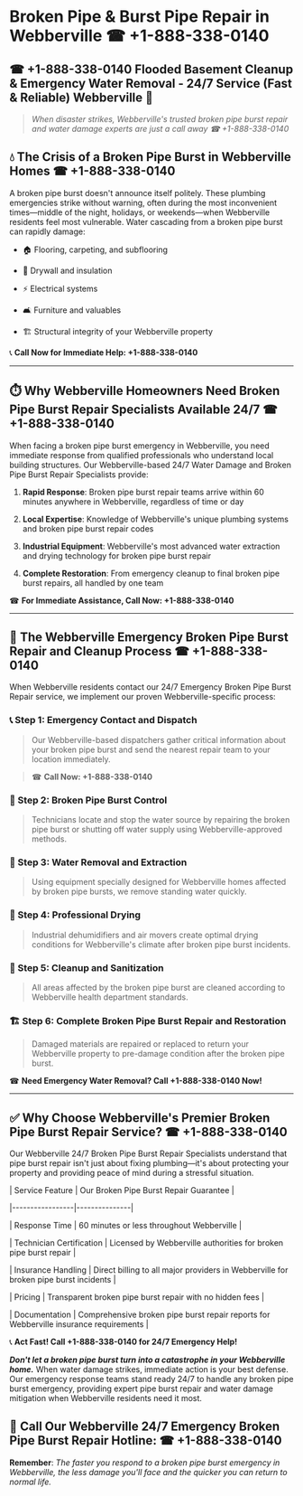# Broken Pipe & Burst Pipe Repair in Webberville ☎ +1-888-338-0140  
## ☎ +1-888-338-0140 Flooded Basement Cleanup & Emergency Water Removal - 24/7 Service (Fast & Reliable) Webberville 🚨  

> *When disaster strikes, Webberville's trusted broken pipe burst repair and water damage experts are just a call away ☎ +1-888-338-0140*  

## 💧 The Crisis of a Broken Pipe Burst in Webberville Homes ☎ +1-888-338-0140  

A broken pipe burst doesn't announce itself politely. These plumbing emergencies strike without warning, often during the most inconvenient times—middle of the night, holidays, or weekends—when Webberville residents feel most vulnerable. Water cascading from a broken pipe burst can rapidly damage:  

* 🏠 Flooring, carpeting, and subflooring  
* 🧱 Drywall and insulation  
* ⚡ Electrical systems  
* 🛋️ Furniture and valuables  
* 🏗️ Structural integrity of your Webberville property  

📞 **Call Now for Immediate Help: +1-888-338-0140**  

---  

## ⏱️ Why Webberville Homeowners Need Broken Pipe Burst Repair Specialists Available 24/7 ☎ +1-888-338-0140  

When facing a broken pipe burst emergency in Webberville, you need immediate response from qualified professionals who understand local building structures. Our Webberville-based 24/7 Water Damage and Broken Pipe Burst Repair Specialists provide:  

1. **Rapid Response**: Broken pipe burst repair teams arrive within 60 minutes anywhere in Webberville, regardless of time or day  
2. **Local Expertise**: Knowledge of Webberville's unique plumbing systems and broken pipe burst repair codes  
3. **Industrial Equipment**: Webberville's most advanced water extraction and drying technology for broken pipe burst repair  
4. **Complete Restoration**: From emergency cleanup to final broken pipe burst repairs, all handled by one team  

☎ **For Immediate Assistance, Call Now: +1-888-338-0140**  

---  

## 🔧 The Webberville Emergency Broken Pipe Burst Repair and Cleanup Process ☎ +1-888-338-0140  

When Webberville residents contact our 24/7 Emergency Broken Pipe Burst Repair service, we implement our proven Webberville-specific process:  

### 📞 Step 1: Emergency Contact and Dispatch  
> Our Webberville-based dispatchers gather critical information about your broken pipe burst and send the nearest repair team to your location immediately.  
> ☎ **Call Now: +1-888-338-0140**  

### 🚿 Step 2: Broken Pipe Burst Control  
> Technicians locate and stop the water source by repairing the broken pipe burst or shutting off water supply using Webberville-approved methods.  

### 🌊 Step 3: Water Removal and Extraction  
> Using equipment specially designed for Webberville homes affected by broken pipe bursts, we remove standing water quickly.  

### 💨 Step 4: Professional Drying  
> Industrial dehumidifiers and air movers create optimal drying conditions for Webberville's climate after broken pipe burst incidents.  

### 🧼 Step 5: Cleanup and Sanitization  
> All areas affected by the broken pipe burst are cleaned according to Webberville health department standards.  

### 🏗️ Step 6: Complete Broken Pipe Burst Repair and Restoration  
> Damaged materials are repaired or replaced to return your Webberville property to pre-damage condition after the broken pipe burst.  

☎ **Need Emergency Water Removal? Call +1-888-338-0140 Now!**  

---  

## ✅ Why Choose Webberville's Premier Broken Pipe Burst Repair Service? ☎ +1-888-338-0140  

Our Webberville 24/7 Broken Pipe Burst Repair Specialists understand that pipe burst repair isn't just about fixing plumbing—it's about protecting your property and providing peace of mind during a stressful situation.  

| Service Feature | Our Broken Pipe Burst Repair Guarantee |  
|-----------------|---------------|  
| Response Time | 60 minutes or less throughout Webberville |  
| Technician Certification | Licensed by Webberville authorities for broken pipe burst repair |  
| Insurance Handling | Direct billing to all major providers in Webberville for broken pipe burst incidents |  
| Pricing | Transparent broken pipe burst repair with no hidden fees |  
| Documentation | Comprehensive broken pipe burst repair reports for Webberville insurance requirements |  

📞 **Act Fast! Call +1-888-338-0140 for 24/7 Emergency Help!**  

***Don't let a broken pipe burst turn into a catastrophe in your Webberville home.*** When water damage strikes, immediate action is your best defense. Our emergency response teams stand ready 24/7 to handle any broken pipe burst emergency, providing expert pipe burst repair and water damage mitigation when Webberville residents need it most.  

## 📱 Call Our Webberville 24/7 Emergency Broken Pipe Burst Repair Hotline: ☎ +1-888-338-0140  

**Remember**: *The faster you respond to a broken pipe burst emergency in Webberville, the less damage you'll face and the quicker you can return to normal life.*